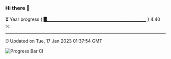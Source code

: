 ### Hi there 👋

⏳ Year progress { █▁▁▁▁▁▁▁▁▁▁▁▁▁▁▁▁▁▁▁▁▁▁▁▁▁▁▁▁▁ } 4.40 %

---

⏰ Updated on Tue, 17 Jan 2023 01:37:54 GMT

![Progress Bar CI](https://github.com/ZhaoGui/ZhaoGui/workflows/Progress%20Bar%20CI/badge.svg)
